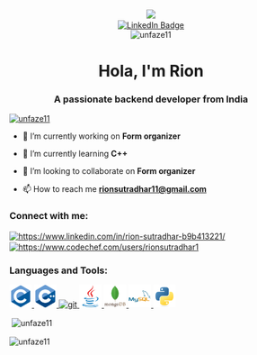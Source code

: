 ### 

<div id="header" align="center">
  <img src="https://media.giphy.com/media/xT0xeAM2za4Ztan8CA/giphy.gif" width="200"/>
</div>
<div id="badges" align="center">
  <a href="www.linkedin.com/in/rion-sutradhar-b9b413221">
    <img src="https://img.shields.io/badge/LinkedIn-blue?style=for-the-badge&logo=linkedin&logoColor=white" alt="LinkedIn Badge"/>
  </a>
</div>

<div id="header" align="center">
  <img src="https://komarev.com/ghpvc/?username=unfaze11&label=Profile%20views&color=0e75b6&style=flat" alt="unfaze11" /> </p>

</div>

<h1 align="center">Hola, I'm Rion</h1>
<h3 align="center">A passionate backend developer from India</h3>



<p align="left"> <a href="https://github.com/ryo-ma/github-profile-trophy"><img src="https://github-profile-trophy.vercel.app/?username=unfaze11" alt="unfaze11" /></a> </p>

- 🔭 I’m currently working on **Form organizer**

- 🌱 I’m currently learning **C++**

- 👯 I’m looking to collaborate on **Form organizer**

- 📫 How to reach me **rionsutradhar11@gmail.com**

<h3 align="left">Connect with me:</h3>
<p align="left">
<a href="https://linkedin.com/in/https://www.linkedin.com/in/rion-sutradhar-b9b413221/" target="blank"><img align="center" src="https://raw.githubusercontent.com/rahuldkjain/github-profile-readme-generator/master/src/images/icons/Social/linked-in-alt.svg" alt="https://www.linkedin.com/in/rion-sutradhar-b9b413221/" height="30" width="40" /></a>
<a href="https://www.codechef.com/users/https://www.codechef.com/users/rionsutradhar1" target="blank"><img align="center" src="https://cdn.jsdelivr.net/npm/simple-icons@3.1.0/icons/codechef.svg" alt="https://www.codechef.com/users/rionsutradhar1" height="30" width="40" /></a>
</p>

<h3 align="left">Languages and Tools:</h3>
<p align="left"> <a href="https://www.cprogramming.com/" target="_blank" rel="noreferrer"> <img src="https://raw.githubusercontent.com/devicons/devicon/master/icons/c/c-original.svg" alt="c" width="40" height="40"/> </a> <a href="https://www.w3schools.com/cpp/" target="_blank" rel="noreferrer"> <img src="https://raw.githubusercontent.com/devicons/devicon/master/icons/cplusplus/cplusplus-original.svg" alt="cplusplus" width="40" height="40"/> </a> <a href="https://git-scm.com/" target="_blank" rel="noreferrer"> <img src="https://www.vectorlogo.zone/logos/git-scm/git-scm-icon.svg" alt="git" width="40" height="40"/> </a> <a href="https://www.java.com" target="_blank" rel="noreferrer"> <img src="https://raw.githubusercontent.com/devicons/devicon/master/icons/java/java-original.svg" alt="java" width="40" height="40"/> </a> <a href="https://www.mongodb.com/" target="_blank" rel="noreferrer"> <img src="https://raw.githubusercontent.com/devicons/devicon/master/icons/mongodb/mongodb-original-wordmark.svg" alt="mongodb" width="40" height="40"/> </a> <a href="https://www.mysql.com/" target="_blank" rel="noreferrer"> <img src="https://raw.githubusercontent.com/devicons/devicon/master/icons/mysql/mysql-original-wordmark.svg" alt="mysql" width="40" height="40"/> </a> <a href="https://www.python.org" target="_blank" rel="noreferrer"> <img src="https://raw.githubusercontent.com/devicons/devicon/master/icons/python/python-original.svg" alt="python" width="40" height="40"/> </a> </p>



<p>&nbsp;<img align="center" src="https://github-readme-stats.vercel.app/api?username=unfaze11&show_icons=true&locale=en" alt="unfaze11" /></p>

<p><img align="center" src="https://github-readme-streak-stats.herokuapp.com/?user=unfaze11&" alt="unfaze11" /></p>
